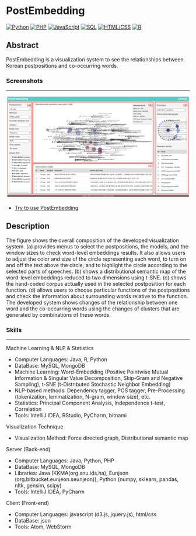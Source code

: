 # PostEmbedding

<!--[![Java](https://img.shields.io/badge/Java-Used-red.svg)](https://shields.io/#/) [![Python](https://img.shields.io/badge/Python-Used-blue.svg)](https://shields.io/#/) [![PHP](https://img.shields.io/badge/PHP-Used-lightgrey.svg)](https://shields.io/#/) [![JavaScript](https://img.shields.io/badge/JavaScript-Used-brightgreen.svg)](https://shields.io/#/) [![SQL](https://img.shields.io/badge/SQL-Used-9cf.svg)](https://shields.io/#/) [![HTML/CSS](https://img.shields.io/badge/HTML%2FCSS-Used-yellow.svg)](https://shields.io/#/) [![R](https://img.shields.io/badge/R-Used-blueviolet.svg)](https://shields.io/#/)-->
[![Python](https://img.shields.io/badge/Python-Used-blue.svg)](https://shields.io/#/) [![PHP](https://img.shields.io/badge/PHP-Used-lightgrey.svg)](https://shields.io/#/) [![JavaScript](https://img.shields.io/badge/JavaScript-Used-brightgreen.svg)](https://shields.io/#/) [![SQL](https://img.shields.io/badge/SQL-Used-9cf.svg)](https://shields.io/#/) [![HTML/CSS](https://img.shields.io/badge/HTML%2FCSS-Used-yellow.svg)](https://shields.io/#/) [![R](https://img.shields.io/badge/R-Used-blueviolet.svg)](https://shields.io/#/)

## Abstract
PostEmbedding is a visualization system to see the relationships between Korean postpositions and co-occurring words.

### Screenshots
-----------
<div>
  <a target="_blank" rel="noopener noreferrer" href="https://seongmin-mun.github.io/VisualSystem/Major/PostEmbedding/index.html"><img src="./images/PostEmbedding.png" style="max-width:100%;"></a>
</div>


- [Try to use PostEmbedding](https://seongmin-mun.github.io/VisualSystem/Major/PostEmbedding/index.html)

## Description
The figure shows the overall composition of the developed visualization system. (a) provides menus to select the postpositions, the models, and the window sizes to check word-level embeddings results. It also allows users to adjust the color and size of the circle representing each word, to turn on and off the text above the circle, and to highlight the circle according to the selected parts of speeches. (b) shows a distributional semantic map of the word-level embeddings reduced to two dimensions using t-SNE. (c) shows the hand-coded corpus actually used in the selected postposition for each function. (d) allows users to choose particular functions of the postpositions and check the information about surrounding words relative to the function. The developed system shows changes of the relationship between one word and the co-occurring words using the changes of clusters that are generated by combinations of these words.

### Skills
-------
Machine Learning & NLP & Statistics

- Computer Languages: Java, R, Python
- DataBase: MySQL, MongoDB
- Machine Learning: Word-Embedding (Positive Pointwise Mutual Information & Singular Value Decomposition, Skip-Gram and Negative Sampling), t-SNE (t-Distributed Stochastic Neighbor Embedding)
- NLP-based methods: Dependency tagger, POS tagger, Pre-Processing (tokenization, lemmatization, N-gram, window size), etc.
- Statistics: Principal Component Analysis, Independence t-test, Correlation
- Tools: IntelliJ IDEA, RStudio, PyCharm, bitnami

Visualization Technique

- Visualization Method: Force directed graph, Distributional semantic map

Server (Back-end)

- Computer Languages: Java, Python, PHP
- DataBase: MySQL, MongoDB
- Libraries: Java (KKMA(org.snu.ids.ha), Eunjeon (org.bitbucket.eunjeon.seunjeon)), Python (numpy, sklearn, pandas, nltk, gensim, scipy)
- Tools: IntelliJ IDEA, PyCharm

Client (Front-end)

- Computer Languages: javascript (d3.js, jquery.js), html/css
- DataBase: json
- Tools: Atom, WebStorm



